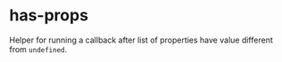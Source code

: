 # has-props
Helper for running a callback after list of properties have value different from `undefined`.
